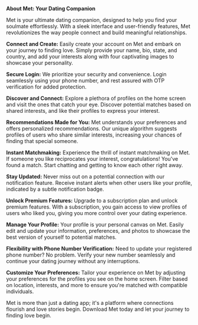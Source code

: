 **About Met: Your Dating Companion**

Met is your ultimate dating companion, designed to help you find your soulmate effortlessly. With a sleek interface and user-friendly features, Met revolutionizes the way people connect and build meaningful relationships.

**Connect and Create:**
Easily create your account on Met and embark on your journey to finding love. Simply provide your name, bio, state, and country, and add your interests along with four captivating images to showcase your personality.

**Secure Login:**
We prioritize your security and convenience. Login seamlessly using your phone number, and rest assured with OTP verification for added protection.

**Discover and Connect:**
Explore a plethora of profiles on the home screen and visit the ones that catch your eye. Discover potential matches based on shared interests, and like their profiles to express your interest.

**Recommendations Made for You:**
Met understands your preferences and offers personalized recommendations. Our unique algorithm suggests profiles of users who share similar interests, increasing your chances of finding that special someone.

**Instant Matchmaking:**
Experience the thrill of instant matchmaking on Met. If someone you like reciprocates your interest, congratulations! You've found a match. Start chatting and getting to know each other right away.

**Stay Updated:**
Never miss out on a potential connection with our notification feature. Receive instant alerts when other users like your profile, indicated by a subtle notification badge.

**Unlock Premium Features:**
Upgrade to a subscription plan and unlock premium features. With a subscription, you gain access to view profiles of users who liked you, giving you more control over your dating experience.

**Manage Your Profile:**
Your profile is your personal canvas on Met. Easily edit and update your information, preferences, and photos to showcase the best version of yourself to potential matches.

**Flexibility with Phone Number Verification:**
Need to update your registered phone number? No problem. Verify your new number seamlessly and continue your dating journey without any interruptions.

**Customize Your Preferences:**
Tailor your experience on Met by adjusting your preferences for the profiles you see on the home screen. Filter based on location, interests, and more to ensure you're matched with compatible individuals.

Met is more than just a dating app; it's a platform where connections flourish and love stories begin. Download Met today and let your journey to finding love begin.
